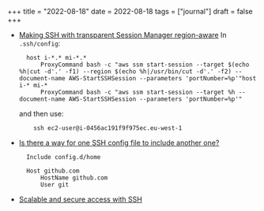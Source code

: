 +++
title = "2022-08-18"
date = 2022-08-18
tags = ["journal"]
draft = false
+++

-   [Making SSH with transparent Session Manager region-aware](https://airwalkreply.com/tech-blog-sshuttle-and-aws-systems-manager-session-manager)
    In `.ssh/config`:

    ```text
      host i-*.* mi-*.*
          ProxyCommand bash -c "aws ssm start-session --target $(echo %h|cut -d'.' -f1) --region $(echo %h|/usr/bin/cut -d'.' -f2) --document-name AWS-StartSSHSession --parameters 'portNumber=%p'"host i-* mi-*
          ProxyCommand bash -c "aws ssm start-session --target %h --document-name AWS-StartSSHSession --parameters 'portNumber=%p'"
    ```

    and then use:

    ```text
        ssh ec2-user@i-0456ac191f9f975ec.eu-west-1
    ```
-   [Is there a way for one SSH config file to include another one?](https://superuser.com/questions/247564/is-there-a-way-for-one-ssh-config-file-to-include-another-one)

    ```text
      Include config.d/home

      Host github.com
          HostName github.com
          User git
    ```
-   [Scalable and secure access with SSH](https://engineering.fb.com/2016/09/12/security/scalable-and-secure-access-with-ssh/)